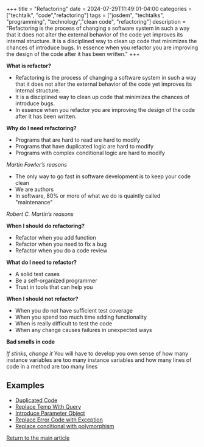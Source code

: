 +++
title = "Refactoring"
date = 2024-07-29T11:49:01-04:00
categories = ["techtalk", "code","refactoring"]
tags = ["josdem", "techtalks", "programming", "technology","clean code", "refactoring"]
description = "Refactoring is the process of changing a software system in such a way that it does not alter the external behavior of the code yet improves its internal structure. It is a disciplined way to clean up code that minimizes the chances of introduce bugs. In essence when you refactor you are improving the design of the code after it has been written."
+++

**What is refactor?**

* Refactoring is the process of changing a software system in such a way that it does not alter the external behavior of the code yet improves its internal structure.
* It is a disciplined way to clean up code that minimizes the chances of introduce bugs.
* In essence when you refactor you are improving the design of the code after it has been written.

**Why do I need refactoring?**

* Programs that are hard to read are hard to modify
* Programs that have duplicated logic are hard to modify
* Programs with complex conditional logic are hard to modify

*Martin Fowler’s reasons*

* The only way to go fast in software development is to keep your code clean
* We are authors
* In software, 80% or more of what we do is quaintly called "maintenance"

*Robert C. Martin’s reasons*

**When I should do refactoring?**

* Refactor when you add function
* Refactor when you need to fix a bug
* Refactor when you do a code review

**What do I need to refactor?**

* A solid test cases
* Be a self-organized programmer
* Trust in tools that can help you

**When I should not refactor?**

* When you do not have sufficient test coverage
* When you spend too much time adding functionality
* When is really difficult to test the code
* When any change causes failures in unexpected ways

**Bad smells in code**

*If stinks, change it*
You will have to develop you own sense of how many instance variables are too many instance variables and how many lines of code in a method are too many lines

## Examples
* [Duplicated Code](/techtalk/refactoring/duplicated_code)
* [Replace Temp With Query](/techtalk/refactoring/replace_temp_with_query)
* [Introduce Parameter Object](/techtalk/refactoring/introduce_parameter_object)
* [Replace Error Code with Exception](/techtalk/refactoring/replace_error_code_with_exception)
* [Replace conditional with polymorphism](/techtalk/refactoring/replace_conditional_with_polymorphism)

[Return to the main article](/)

